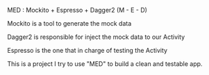 MED :  Mockito + Espresso + Dagger2 (M - E - D)

Mockito is a tool to generate the mock data

Dagger2 is responsible for inject the mock data to our Activity

Espresso is the one that in charge of testing the Activity

This is a project I try to use "MED" to build a clean and testable app.